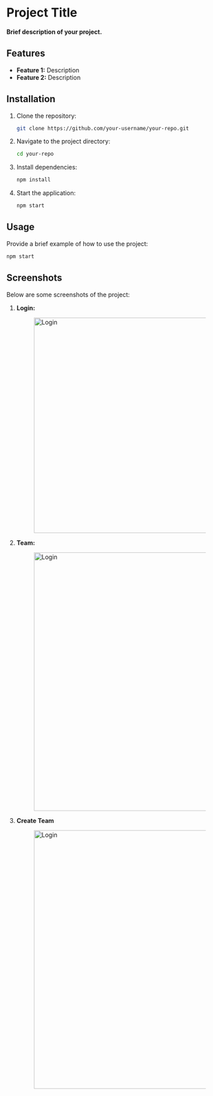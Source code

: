 # Project Title

**Brief description of your project.**

## Features

- **Feature 1:** Description
- **Feature 2:** Description

## Installation

1. Clone the repository:

    ```bash
    git clone https://github.com/your-username/your-repo.git
    ```

2. Navigate to the project directory:

    ```bash
    cd your-repo
    ```

3. Install dependencies:

    ```bash
    npm install
    ```

4. Start the application:

    ```bash
    npm start
    ```

## Usage

Provide a brief example of how to use the project:

```bash
npm start
```

## Screenshots

Below are some screenshots of the project:

1. **Login:**
   <figure>
     <figcaption></figcaption>
     <img src="https://github.com/user-attachments/assets/38da18b6-d6d9-4230-ad06-c07e3fcca3c4" alt="Login" width="500" height="auto" />
   </figure>

1. **Team:**
   <figure>
     <figcaption></figcaption>
     <img src="https://github.com/user-attachments/assets/35a74ac9-2fb2-429a-807b-e043844e4cbd" alt="Login" width="600" height="auto" />
   </figure>

1. **Create Team**
   <figure>
     <figcaption></figcaption>
     <img src="https://github.com/user-attachments/assets/361cad30-df62-48f3-9349-d5b6e09adc4d" alt="Login" width="600" height="auto" />
   </figure>


